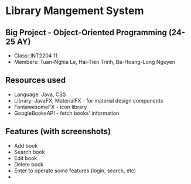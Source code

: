 # Library Mangement System
## Big Project - Object-Oriented Programming (24-25 AY)
- Class: INT2204 11
- Members: Tuan-Nghia Le, Hai-Tien Trinh, Ba-Hoang-Long Nguyen

## Resources used
- Language: Java, CSS
- Library: JavaFX, MaterialFX - for material design components
- FontawesomeFX - icon library
- GoogleBooksAPI - fetch books' information

## Features (with screenshots)
- Add book
- Search book
- Edit book
- Delete book
- Enter to operate some features (login, search, etc)
- 
